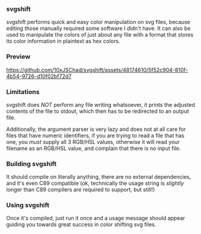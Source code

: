 ### svgshift
svgshift performs quick and easy color manipulation on svg files, because
editing those manually required some software I didn't have. It can also be used to manipulate the colors of just about any file
with a format that stores its color information in plaintext as hex colors.

### Preview
https://github.com/10xJSChad/svgshift/assets/48174610/5f52c904-810f-4b54-9726-d10f02bf72d7

### Limitations
svgshift does _NOT_ perform any file writing whatsoever, it prints the
adjusted contents of the file to stdout, which then has to be redirected
to an output file.

Additionally, the argument parser is very lazy and does not at all care for
files that have numeric identifiers, if you are trying to read a file that has
one, you _must_ supply all 3 RGB/HSL values, otherwise it will read your
filename as an RGB/HSL value, and complain that there is no input file.


### Building svgshift
It should compile on literally anything, there are no external dependencies, and it's even C89 compatible (ok, technically the usage string is *slightly* longer than C89 compilers are required to support, but still!)


### Using svgshift
Once it's compiled, just run it once and a usage message should appear guiding you towards great success in color shifting svg files.
